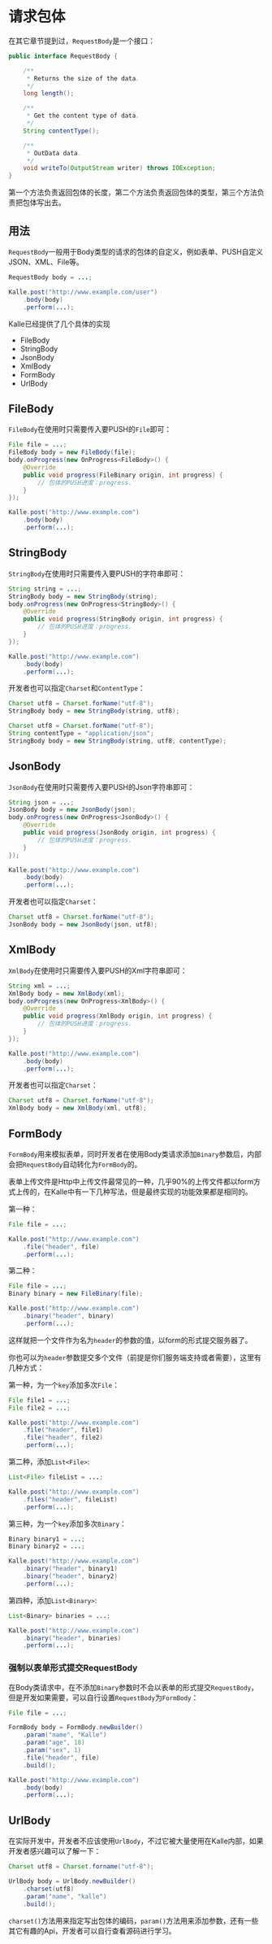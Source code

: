 # 请求包体

在其它章节提到过，`RequestBody`是一个接口：
```java
public interface RequestBody {

    /**
     * Returns the size of the data.
     */
    long length();

    /**
     * Get the content type of data.
     */
    String contentType();

    /**
     * OutData data.
     */
    void writeTo(OutputStream writer) throws IOException;
}
```

第一个方法负责返回包体的长度，第二个方法负责返回包体的类型，第三个方法负责把包体写出去。

## 用法
`RequestBody`一般用于Body类型的请求的包体的自定义，例如表单、PUSH自定义JSON、XML、File等。

```java
RequestBody body = ...;

Kalle.post("http://www.example.com/user")
    .body(body)
    .perform(...);
```

Kalle已经提供了几个具体的实现
* FileBody
* StringBody
* JsonBody
* XmlBody
* FormBody
* UrlBody

## FileBody
`FileBody`在使用时只需要传入要PUSH的`File`即可：
```java
File file = ...;
FileBody body = new FileBody(file);
body.onProgress(new OnProgress<FileBody>() {
    @Override
    public void progress(FileBinary origin, int progress) {
        // 包体的PUSH进度：progress.
    }
});

Kalle.post("http://www.example.com")
    .body(body)
    .perform(...);
```

## StringBody
`StringBody`在使用时只需要传入要PUSH的字符串即可：
```java
String string = ...;
StringBody body = new StringBody(string);
body.onProgress(new OnProgress<StringBody>() {
    @Override
    public void progress(StringBody origin, int progress) {
        // 包体的PUSH进度：progress.
    }
});

Kalle.post("http://www.example.com")
    .body(body)
    .perform(...);
```

开发者也可以指定`Charset`和`ContentType`：
```java
Charset utf8 = Charset.forName("utf-8");
StringBody body = new StringBody(string, utf8);
```

```java
Charset utf8 = Charset.forName("utf-8");
String contentType = "application/json";
StringBody body = new StringBody(string, utf8, contentType);
```

## JsonBody
`JsonBody`在使用时只需要传入要PUSH的Json字符串即可：
```java
String json = ...;
JsonBody body = new JsonBody(json);
body.onProgress(new OnProgress<JsonBody>() {
    @Override
    public void progress(JsonBody origin, int progress) {
        // 包体的PUSH进度：progress.
    }
});

Kalle.post("http://www.example.com")
    .body(body)
    .perform(...);
```

开发者也可以指定`Charset`：
```java
Charset utf8 = Charset.forName("utf-8");
JsonBody body = new JsonBody(json, utf8);
```

## XmlBody
`XmlBody`在使用时只需要传入要PUSH的Xml字符串即可：
```java
String xml = ...;
XmlBody body = new XmlBody(xml);
body.onProgress(new OnProgress<XmlBody>() {
    @Override
    public void progress(XmlBody origin, int progress) {
        // 包体的PUSH进度：progress.
    }
});

Kalle.post("http://www.example.com")
    .body(body)
    .perform(...);
```

开发者也可以指定`Charset`：
```java
Charset utf8 = Charset.forName("utf-8");
XmlBody body = new XmlBody(xml, utf8);
```

## FormBody
`FormBody`用来模拟表单，同时开发者在使用Body类请求添加`Binary`参数后，内部会把`RequestBody`自动转化为`FormBody`的。

表单上传文件是Http中上传文件最常见的一种，几乎90%的上传文件都以form方式上传的，在Kalle中有一下几种写法，但是最终实现的功能效果都是相同的。

第一种：
```java
File file = ...;

Kalle.post("http://www.example.com")
    .file("header", file)
    .perform(...);
```

第二种：
```java
File file = ...;
Binary binary = new FileBinary(file);

Kalle.post("http://www.example.com")
    .binary("header", binary)
    .perform(...);
```

这样就把一个文件作为名为`header`的参数的值，以form的形式提交服务器了。

你也可以为`header`参数提交多个文件（前提是你们服务端支持或者需要），这里有几种方式：

第一种，为一个`key`添加多次`File`：
```java
File file1 = ...;
File file2 = ...;

Kalle.post("http://www.example.com")
    .file("header", file1)
    .file("header", file2)
    .perform(...);
```

第二种，添加`List<File>`:
```java
List<File> fileList = ...;

Kalle.post("http://www.example.com")
    .files("header", fileList)
    .perform(...);
```

第三种，为一个`key`添加多次`Binary`：
```java
Binary binary1 = ...;
Binary binary2 = ...;

Kalle.post("http://www.example.com")
    .binary("header", binary1)
    .binary("header", binary2)
    .perform(...);
```

第四种，添加`List<Binary>`:
```java
List<Binary> binaries = ...;

Kalle.post("http://www.example.com")
    .binary("header", binaries)
    .perform(...);
```

### 强制以表单形式提交RequestBody
在Body类请求中，在不添加`Binary`参数时不会以表单的形式提交`RequestBody`，但是开发如果需要，可以自行设置`RequestBody`为`FormBody`：
```java
File file = ...;

FormBody body = FormBody.newBuilder()
    .param("name", "Kalle")
    .param("age", 18)
    .param("sex", 1)
    .file("header", file)
    .build();

Kalle.post("http://www.example.com")
    .body(body)
    .perform(...);
```

## UrlBody
在实际开发中，开发者不应该使用`UrlBody`，不过它被大量使用在Kalle内部，如果开发者感兴趣可以了解一下：
```java
Charset utf8 = Charset.forname("utf-8");

UrlBody body = UrlBody.newBuilder()
    .charset(utf8)
    .param("name", "kalle")
    .build();
```

`charset()`方法用来指定写出包体的编码，`param()`方法用来添加参数，还有一些其它有趣的Api，开发者可以自行查看源码进行学习。